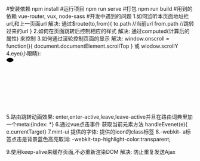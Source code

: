 #安装依赖
npm install
#运行项目
npm run serve
#打包
npm run build
#用到的依赖
vue-router,
vux,
node-sass
#开发中遇到的问题
1.如何监听本页面地址栏url,和上一页面url
    解决: 通过$route(to,from){
            to.path     //当前url
            from.path   //跳转过来的url
            }
2.如何在页面跳转后控制相应的样式
    解决: 通过computed(计算后的属性) 来控制
3.如何通过滚轮控制页面的显示
    解决: window.onscroll = function(){
        document.documentElement.scrollTop
    }
    或 wiodow.scrollY
4.eye(小眼睛): 
<svg width="100%" height="100%" version="1.1" xmlns="http://www.w3.org/2000/svg">
        <path class="eye_outer" d="M0 8 C6 0,14 0,20 8, 14 16,6 16, 0 8 z"></path>
        <circle class="eye_inner" cx="10" cy="8" r="3"></circle>
    </svg>
5.路由跳转动画效果:
enter,enter-active,leave,leave-active并且在路由词典里加一个meta:{index: *}
6.通过vue点击事件 获取当前元素方法   handleEvenet(e){ e.currentTarget}
7.mint-ui 提供的字体: 
提供的icon的class标签
    <i class="mint-toast-icon mintui mintui-more"></i> 
    <i class="mint-toast-icon mintui mintui-back"></i> 
    <i class="mint-toast-icon mintui mintui-search"></i> 
    <i class="mint-toast-icon mintui mintui-field-error"></i> 
    <i class="mint-toast-icon mintui mintui-field-warning"></i> 
    <i class="mint-toast-icon mintui mintui-success"></i> 
    <i class="mint-toast-icon mintui mintui-field-success"></i> 
8.-webkit- a标签点击是背景蓝色高亮取消: 
        -webkit-tap-highlight-color:transparent;

9.使用keep-alive来缓存页面,不必重新渲染DOM
    <keep-alive include="需要缓存的组件名(使用正则)"></keep-alive>
    解决: 防止重复发送Ajax